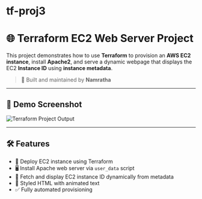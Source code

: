 # tf-proj3
# 🌐 Terraform EC2 Web Server Project

This project demonstrates how to use **Terraform** to provision an **AWS EC2 instance**, install **Apache2**, and serve a dynamic webpage that displays the EC2 **Instance ID** using **instance metadata**.

> 🔧 Built and maintained by **Namratha**

---

## 📸 Demo Screenshot

![Terraform Project Output](assets/screenshot.png)

---

## 🛠️ Features

- 🚀 Deploy EC2 instance using Terraform
- 🖥️ Install Apache web server via `user_data` script
- 📡 Fetch and display EC2 instance ID dynamically from metadata
- 🎨 Styled HTML with animated text
- ✅ Fully automated provisioning
